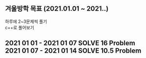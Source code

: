 겨울방학 목표 (2021.01.01 ~ 2021.**.**)
-----------------------------------------

하루에 2~3문제씩 풀기 <br>
c++로 풀어보기 <br>

2021 01 01 - 2021 01 07 SOLVE 16 Problem <br>
2021 01 07 - 2021 01 14 SOLVE 10.5 Problem
-----------------------------------------
